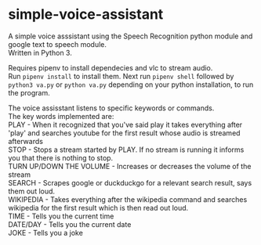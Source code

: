 # simple-voice-assistant
A simple voice asssistant using the Speech Recognition python module and google text to speech module.  
Written in Python 3.  

Requires pipenv to install dependecies and vlc to stream audio.  
Run `pipenv install` to install them. Next run `pipenv shell` followed by `python3 va.py` or `python va.py` depending on your python installation, to run the program.

The voice assisstant listens to specific keywords or commands.  
The key words implemented are:  
PLAY - When it recognized that you've said play it takes everything after 'play' and searches youtube for the first result whose audio is streamed afterwards  
STOP - Stops a stream started by PLAY. If no stream is running it informs you that there is nothing to stop.  
TURN UP/DOWN THE VOLUME - Increases or decreases the volume of the stream  
SEARCH - Scrapes google or duckduckgo for a relevant search result, says them out loud.  
WIKIPEDIA - Takes everything after the wikipedia command and searches wikipedia for the first result which is then read out loud.    
TIME - Tells you the current time   
DATE/DAY - Tells you the current date  
JOKE - Tells you a joke
